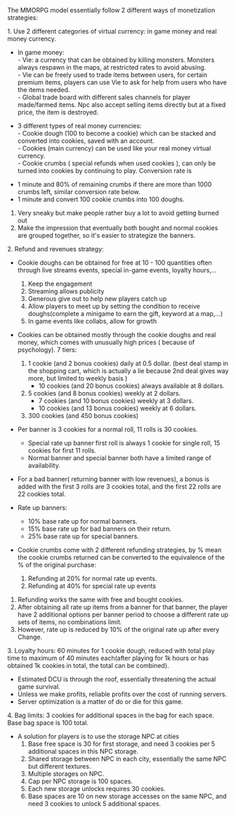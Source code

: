 The MMORPG model essentially follow 2 different ways of monetization strategies: 

1\. Use 2 different categories of virtual currency: in game money and real money currency.

- In game money:   
  \- Vie: a currency that can be obtained by killing monsters. Monsters always respawn in the maps, at restricted rates to avoid abusing.  
  \- Vie can be freely used to trade items between users, for certain premium items, players can use Vie to ask for help from users who have the items needed.  
  \- Global trade board with different sales channels for player made/farmed items. Npc also accept selling items directly but at a fixed price, the item is destroyed.  
    
- 3 different types of real money currencies:   
  \- Cookie dough (100 to become a cookie) which can be stacked and converted into cookies, saved with an account.  
  \- Cookies (main currency) can be used like your real money virtual currency.   
  \- Cookie crumbs ( special refunds when used cookies ), can only be turned into cookies by continuing to play. Conversion rate is   
* 1 minute and 80% of remaining crumbs if there are more than 1000 crumbs left, similar conversion rate below.  
* 1 minute and convert 100 cookie crumbs into 100 doughs.   
1. Very sneaky but make people rather buy a lot to avoid getting burned out  
2. Make the impression that eventually both bought and normal cookies are grouped together, so it's easier to strategize the banners.  
     

2\. Refund and revenues strategy: 

- Cookie doughs can be obtained for free at 10 \- 100 quantities often through live streams events, special in-game events, loyalty hours,...   
  1. Keep the engagement  
  2. Streaming allows publicity   
  3. Generous give out to help new players catch up  
  4. Allow players to meet up by setting the condition to receive doughs(complete a minigame to earn the gift, keyword at a map,...)  
  5. In game events like collabs, allow for growth


- Cookies can be obtained mostly through the cookie doughs and real money, which comes with unusually high prices ( because of psychology). 7 tiers:  
  1. 1 cookie (and 2 bonus cookies) daily at 0.5 dollar. (best deal stamp in the shopping cart, which is actually a lie because 2nd deal gives way more, but limited to weekly basis )  
     - 10 cookies (and 20 bonus cookies) always available at 8 dollars.  
  2. 5 cookies (and 8 bonus cookies) weekly at 2 dollars.  
     - 7 cookies (and 10 bonus cookies) weekly at 3 dollars.  
     - 10 cookies (and 13 bonus cookies) weekly at 6 dollars.  
  3. 300 cookies (and 450 bonus cookies) 

- Per banner is 3 cookies for a normal roll, 11 rolls is 30 cookies.   
  - Special rate up banner first roll is always 1 cookie for single roll, 15 cookies for first 11 rolls.  
  - Normal banner and special banner both have a limited range of availability.  
- For a bad banner( returning banner with low revenues), a bonus is added with the first 3 rolls are 3 cookies total, and the first 22 rolls are 22 cookies total.  
- Rate up banners:   
  - 10% base rate up for normal banners.  
  - 15% base rate up for bad banners on their return.  
  - 25% base rate up for special banners.

- Cookie crumbs come with 2 different refunding strategies, by % mean the cookie crumbs returned can be converted to the equivalence of the % of the original purchase:   
  1. Refunding at 20% for normal rate up events.  
  2. Refunding at 40% for special rate up events

1. Refunding works the same with free and bought cookies.  
2. After obtaining all rate up items from a banner for that banner, the player have 2 additional options per banner period to choose a different rate up sets of items, no combinations limit.   
3. However, rate up is reduced by 10% of the original rate up after every Change.

3\. Loyalty hours: 60 minutes for 1 cookie dough, reduced with total play time to maximum of 40 minutes each(after playing for 1k hours or has obtained 1k cookies in total, the total can be combined).

- Estimated DCU is through the roof, essentially threatening the actual game survival.   
- Unless we make profits, reliable profits over the cost of running servers.  
- Server optimization is a matter of do or die for this game.

4\. Bag limits: 3 cookies for additional spaces in the bag for each space. Base bag space is 100 total.

- A solution for players is to use the storage NPC at cities  
  1. Base free space is 30 for first storage, and need 3 cookies per 5 additional spaces in this NPC storage.   
  2. Shared storage between NPC in each city, essentially the same NPC but different textures.   
  3. Multiple storages on NPC.  
  4. Cap per NPC storage is 100 spaces.  
  5. Each new storage unlocks requires 30 cookies.  
  6. Base spaces are 10 on new storage accesses on the same NPC, and need 3 cookies to unlock 5 additional spaces.